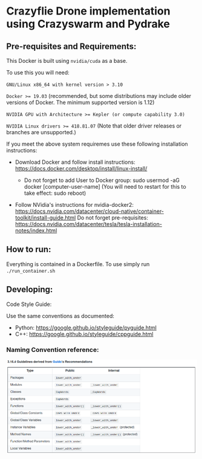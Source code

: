 # Crazyflie Drone implementation using Crazyswarm and Pydrake

## Pre-requisites and Requirements:
This Docker is built using ``nvidia/cuda`` as a base. 

To use this you will need:

   ``GNU/Linux x86_64 with kernel version > 3.10``

   ``Docker >= 19.03`` (recommended, but some distributions may include older versions of Docker. The minimum supported version is 1.12)

   ``NVIDIA GPU with Architecture >= Kepler (or compute capability 3.0)``

   ``NVIDIA Linux drivers >= 418.81.07`` (Note that older driver releases or branches are unsupported.)

If you meet the above system requiremes use these following installation instructions:
* Download Docker and follow install instructions: https://docs.docker.com/desktop/install/linux-install/
    * Do not forget to add User to Docker group: sudo usermod -aG docker [computer-user-name]
    (You will need to restart for this to take effect: sudo reboot)
    
* Follow NVidia's instructions for nvidia-docker2: https://docs.nvidia.com/datacenter/cloud-native/container-toolkit/install-guide.html
    Do not forget pre-requisites: https://docs.nvidia.com/datacenter/tesla/tesla-installation-notes/index.html

## How to run:

Everything is contained in a Dockerfile. To use simply run ``./run_container.sh``

## Developing:
Code Style Guide:

Use the same conventions as documented:
  * Python: https://google.github.io/styleguide/pyguide.html
  * C++:    https://google.github.io/styleguide/cppguide.html
  
### Naming Convention reference:
![Naming Reference](/imgs/naming_convention_reference.png)
